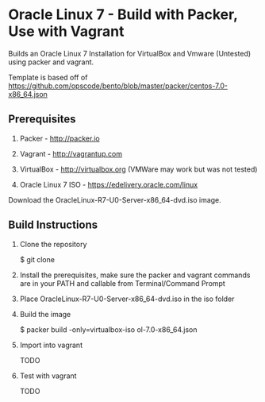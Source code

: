 # Oracle Linux 7 - Build with Packer, Use with Vagrant

Builds an Oracle Linux 7 Installation for VirtualBox and Vmware (Untested) using packer and vagrant.

Template is based off of https://github.com/opscode/bento/blob/master/packer/centos-7.0-x86_64.json 

## Prerequisites

1.  Packer - http://packer.io

2.  Vagrant - http://vagrantup.com

3.  VirtualBox - http://virtualbox.org  (VMWare may work but was not tested)

4.  Oracle Linux 7 ISO - https://edelivery.oracle.com/linux

Download the OracleLinux-R7-U0-Server-x86_64-dvd.iso image.

## Build Instructions

1.  Clone the repository

    $ git clone 

2.  Install the prerequisites, make sure the packer and vagrant commands are in your PATH and callable from Terminal/Command Prompt

3.  Place OracleLinux-R7-U0-Server-x86_64-dvd.iso in the iso folder

4.  Build the image

    $ packer build -only=virtualbox-iso ol-7.0-x86_64.json

5.  Import into vagrant

    TODO

6.  Test with vagrant

    TODO